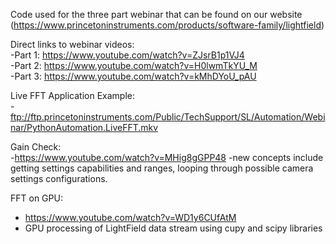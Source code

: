 Code used for the three part webinar that can be found on our website (https://www.princetoninstruments.com/products/software-family/lightfield)

Direct links to webinar videos:<br/>
  -Part 1: https://www.youtube.com/watch?v=ZJsrB1p1VJ4  
  -Part 2: https://www.youtube.com/watch?v=H0lwmTkYU_M  
  -Part 3: https://www.youtube.com/watch?v=kMhDYoU_pAU

Live FFT Application Example:<br/>
  -ftp://ftp.princetoninstruments.com/Public/TechSupport/SL/Automation/Webinar/PythonAutomation.LiveFFT.mkv
  
Gain Check: <br/>
  -https://www.youtube.com/watch?v=MHig8gGPP48
  -new concepts include getting settings capabilities and ranges, looping through possible camera settings configurations.
  
 FFT on GPU: <br/>
  - https://www.youtube.com/watch?v=WD1y6CUfAtM
  - GPU processing of LightField data stream using cupy and scipy libraries
 
